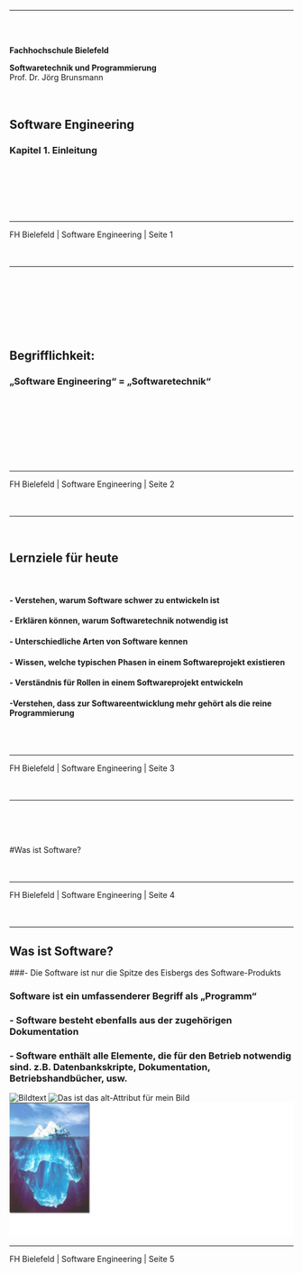 ***
<br/>
<br/>

**Fachhochschule Bielefeld**  
<br/>

**Softwaretechnik und Programmierung**  
<br/>
Prof. Dr. Jörg Brunsmann
<br/>
<br/>
<br/>

## Software Engineering  

### Kapitel 1. Einleitung  
<br/>
<br/>
<br/>
<br/>
<br/>

***
FH Bielefeld | Software Engineering | Seite 1  
<br/>
<br/>
<br/>





***
<br/>
<br/>
<br/>
<br/>
<br/>
<br/>

## Begrifflichkeit:  

### „Software Engineering“ = „Softwaretechnik“  
<br/>
<br/>
<br/>
<br/>
<br/>
<br/>
<br/>

***
FH Bielefeld | Software Engineering | Seite 2
<br/>
<br/>
<br/>





***
<br/>

## **Lernziele für heute**  
<br/>

#### - Verstehen, warum Software schwer zu entwickeln ist  
#### - Erklären können, warum Softwaretechnik notwendig ist  
#### - Unterschiedliche Arten von Software kennen  
#### - Wissen, welche typischen Phasen in einem Softwareprojekt existieren  
#### - Verständnis für Rollen in einem Softwareprojekt entwickeln  
#### -Verstehen, dass zur Softwareentwicklung mehr gehört als die reine Programmierung
<br/>
<br/>

***
FH Bielefeld | Software Engineering | Seite 3
<br/>
<br/>
<br/>





***
<br/>
<br/>
<br/>

#Was ist Software?
<br/>
<br/>
<br/>

***
FH Bielefeld | Software Engineering | Seite 4
<br/>
<br/>
<br/>





***
## Was ist Software?

###- Die Software ist nur die Spitze des Eisbergs des Software-Produkts

### Software ist ein umfassenderer Begriff als „Programm“

### - Software besteht ebenfalls aus der zugehörigen Dokumentation
### - Software enthält alle Elemente, die für den Betrieb notwendig sind. z.B. Datenbankskripte, Dokumentation, Betriebshandbücher, usw.

![Bildtext](./bild_eisberg.jpg "Bildtitel")
![Das ist das alt-Attribut für mein Bild](http://www.strassenschilder.de/images/signs/vorfahrt-gewaehren.jpg "Hier noch ein title-Attribut")
![alt text](https://raw.githubusercontent.com/towini/01_einleitung/master/bild_eisberg.png)

***
FH Bielefeld | Software Engineering | Seite 5
<br/>
<br/>
<br/>
